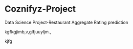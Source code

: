 # Coznifyz-Project
Data Science Project-Restaurant Aggregate Rating prediction







kgfkgjimb,v,glfjuuyljm.,

kjfg
